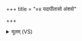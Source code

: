 +++
title = "०४ यदापीतासो अंशवो"

+++
<details><summary>मूलम् (VS)</summary>

यदापी॑तासो अं॒शवो॒ गावो॒ न दु॒ह्र ऊध॑भिः।  
यद्वा॒ वाणी॒रनु॑षत॒ प्र दे॑व॒यन्तो॑ अ॒श्विना॑ ॥
</details>